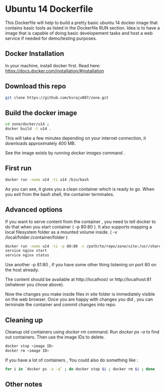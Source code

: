 # Ubuntu 14 Dockerfile
This Dockerfile will help to build a pretty basic ubuntu 14 docker image
that contains basic tools as listed in the Dockerfile RUN section.
Idea is to have a image that is capable of doing basic developement tasks
and host a web service if needed for demo/testing purposes.

## Docker Installation

In your machine, install docker first. Read here: https://docs.docker.com/installation/#installation

## Download this repo

```sh
git clone https://github.com/ksraju007/zone.git 
```
## Build the docker image

```sh
cd zone/docker/u14 ;
docker build -t u14 .
```

This will take a few minutes depending on your internet connection, it downloads approximately 400 MB.

See the image exists by running *docker images* command .

## First run

```sh
docker run -name u14 -ti u14 /bin/bash
````

As you can see, it gives you a clean container which is ready to go. When you exit from the bash shell, the container terminates.

## Advanced options

If you want to serve content from the container , you need to tell docker to do that when you start container ( -p 80:80 ).
It also supports mapping a local filesystem folder as a mounted volume inside. ( -v /local/folder:/container/folder )

```sh
docker run -name u14 -ti -p 80:80 -v /path/to/repo/zone/site:/usr/share/nginx/html u14 /bin/bash
service nginx start
service nginx status
```

Use another -p 81:80 , if you have some other thing listening on port 80 on the host already.

The content should be available at http://localhost/  or http://localhost:81 (whatever you chose above).

Now the changes you make inside files in site folder is immediately visible on the web browser.
Once you are happy with changes you did , you can terminate the container and commit changes into repo. 

## Cleaning up

Cleanup old containers using *docker rm* command. Run *docker ps -a* to find out containers. Then use the image IDs to delete.

```sh
docker stop <image ID>
docker rm <image ID> 
```

If you have a lot of containers , You could also do something like :

```sh
for i in `docker ps -a -q` ; do docker stop $i ; docker rm $i ; done
```

## Other notes

